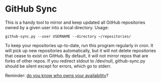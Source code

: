 # GitHub Sync

This is a handy tool to mirror and keep updated all GitHub repositories owned
by a given user into a local directory. Usage:

    github-sync.py --user USERNAME --directory ~/repositories/

To keep your repositories up-to-date, run this program regularly in cron. It
will pick up new repositories automatically, but it will not delete repositories
that cease to exist on GitHub. By default, it will not mirror repos that are
forks of other repos. If you redirect stdout to /dev/null, github-sync.py should
be silent except for errors, which go to stderr.

Reminder: [do you know who owns your availability](http://www.whoownsmyavailability.com/)?
